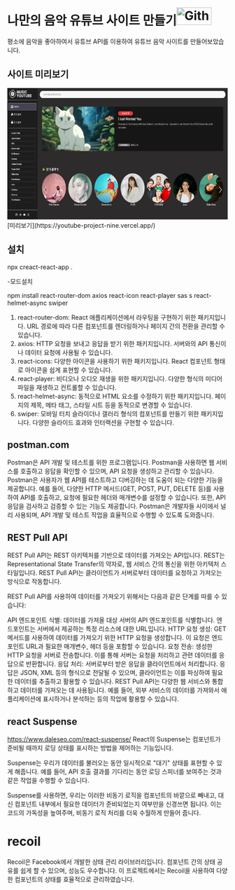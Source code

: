 # 나만의 음악 유튜브 사이트 만들기<img src="https://media.giphy.com/media/oz45ELYgMoYVsZqmor/giphy.gif?cid=82a1493b46gqhff3pfz6g198ninfz0d73ywhq9v09ljhpnix&ep=v1_stickers_trending&rid=giphy.gif&ct=s" width="80px" height="40px" title="Github_Logo" />
평소에 음악을 좋아하여서 유튜브 API를 이용하여 유튜브 음악 사이트를 만들어보았습니다.


## 사이트 미리보기
<img src="./src/assets/img/cover.png" height="300px" width="550px">
[미리보기](https://youtube-project-nine.vercel.app/)

## 설치
npx creact-react-app .

-모드설치

npm install react-router-dom axios react-icon react-player sas
s react-helmet-async swiper

1. react-router-dom: React 애플리케이션에서 라우팅을 구현하기 위한 패키지입니다. URL 경로에 따라 다른 컴포넌트를 렌더링하거나 페이지 간의 전환을 관리할 수 있습니다.
2. axios: HTTP 요청을 보내고 응답을 받기 위한 패키지입니다. 서버와의 API 통신이나 데이터 요청에 사용될 수 있습니다.
3. react-icons: 다양한 아이콘을 사용하기 위한 패키지입니다. React 컴포넌트 형태로 아이콘을 쉽게 표현할 수 있습니다.
4. react-player: 비디오나 오디오 재생을 위한 패키지입니다. 다양한 형식의 미디어 파일을 재생하고 컨트롤할 수 있습니다.
5. react-helmet-async: 동적으로 HTML <head> 요소를 수정하기 위한 패키지입니다. 페이지의 제목, 메타 태그, 스타일 시트 등을 동적으로 변경할 수 있습니다.
6. swiper: 모바일 터치 슬라이더나 갤러리 형식의 컴포넌트를 만들기 위한 패키지입니다. 다양한 슬라이드 효과와 인터랙션을 구현할 수 있습니다.


## postman.com
Postman은 API 개발 및 테스트를 위한 프로그램입니다. Postman을 사용하면 웹 서비스를 호출하고 응답을 확인할 수 있으며, API 요청을 생성하고 관리할 수 있습니다. Postman은 사용자가 웹 API를 테스트하고 디버깅하는 데 도움이 되는 다양한 기능을 제공합니다. 예를 들어, 다양한 HTTP 메서드(GET, POST, PUT, DELETE 등)를 사용하여 API를 호출하고, 요청에 필요한 헤더와 매개변수를 설정할 수 있습니다. 또한, API 응답을 검사하고 검증할 수 있는 기능도 제공합니다. Postman은 개발자들 사이에서 널리 사용되며, API 개발 및 테스트 작업을 효율적으로 수행할 수 있도록 도와줍니다.


## REST Pull API 
REST Pull API는 REST 아키텍처를 기반으로 데이터를 가져오는 API입니다. REST는 Representational State Transfer의 약자로, 웹 서비스 간의 통신을 위한 아키텍처 스타일입니다. REST Pull API는 클라이언트가 서버로부터 데이터를 요청하고 가져오는 방식으로 작동합니다.

REST Pull API를 사용하여 데이터를 가져오기 위해서는 다음과 같은 단계를 따를 수 있습니다:

API 엔드포인트 식별: 데이터를 가져올 대상 서버의 API 엔드포인트를 식별합니다. 엔드포인트는 서버에서 제공하는 특정 리소스에 대한 URL입니다.
HTTP 요청 생성: GET 메서드를 사용하여 데이터를 가져오기 위한 HTTP 요청을 생성합니다. 이 요청은 엔드포인트 URL과 필요한 매개변수, 헤더 등을 포함할 수 있습니다.
요청 전송: 생성한 HTTP 요청을 서버로 전송합니다. 이를 통해 서버는 요청을 처리하고 관련 데이터를 응답으로 반환합니다.
응답 처리: 서버로부터 받은 응답을 클라이언트에서 처리합니다. 응답은 JSON, XML 등의 형식으로 전달될 수 있으며, 클라이언트는 이를 파싱하여 필요한 데이터를 추출하고 활용할 수 있습니다.
REST Pull API는 다양한 웹 서비스와 통합하고 데이터를 가져오는 데 사용됩니다. 예를 들어, 외부 서비스의 데이터를 가져와서 애플리케이션에 표시하거나 분석하는 등의 작업에 활용할 수 있습니다.


## react Suspense
https://www.daleseo.com/react-suspense/
React의 Suspense는 컴포넌트가 준비될 때까지 로딩 상태를 표시하는 방법을 제어하는 기능입니다.

Suspense는 우리가 데이터를 불러오는 동안 일시적으로 "대기" 상태를 표현할 수 있게 해줍니다. 예를 들어, API 호출 결과를 기다리는 동안 로딩 스피너를 보여주는 것과 같은 작업을 수행할 수 있습니다.

Suspense를 사용하면, 우리는 이러한 비동기 로직을 컴포넌트의 바깥으로 빼내고, 대신 컴포넌트 내부에서 필요한 데이터가 준비되었는지 여부만을 신경쓰면 됩니다. 이는 코드의 가독성을 높여주며, 비동기 로직 처리를 더욱 수월하게 만들어 줍니다.

# recoil  
Recoil은 Facebook에서 개발한 상태 관리 라이브러리입니다. 컴포넌트 간의 상태 공유를 쉽게 할 수 있으며, 성능도 우수합니다. 이 프로젝트에서는 Recoil을 사용하여 다양한 컴포넌트의 상태를 효율적으로 관리하였습니다.
